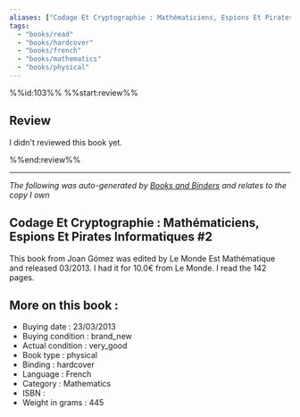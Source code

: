 ```yaml
---
aliases: ["Codage Et Cryptographie : Mathématiciens, Espions Et Pirates Informatiques #2"] 
tags: 
  - "books/read" 
  - "books/hardcover" 
  - "books/french"
  - "books/mathematics"
  - "books/physical"
---
```

%%id:103%%
%%start:review%%
## Review
I didn't reviewed this book yet. 

%%end:review%%

---
_The following was auto-generated by [Books and Binders](Books%20and%20Binders.md) and relates to the copy I own_
## Codage Et Cryptographie : Mathématiciens, Espions Et Pirates Informatiques #2
This book from Joan Gómez was edited by Le Monde Est Mathématique and released 03/2013. I had it for 10.0€ from Le Monde. I read the 142 pages.

## More on this book :
- Buying date : 23/03/2013
- Buying condition : brand_new
- Actual condition : very_good
- Book type : physical
- Binding : hardcover
- Language : French
- Category : Mathematics
- ISBN : 
- Weight in grams : 445
